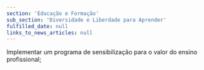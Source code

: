 ```yaml
---
section: 'Educação e Formação'
sub_section: 'Diversidade e Liberdade para Aprender'
fulfilled_date: null
links_to_news_articles: null
---
```


Implementar um programa de sensibilização para o valor do ensino profissional;